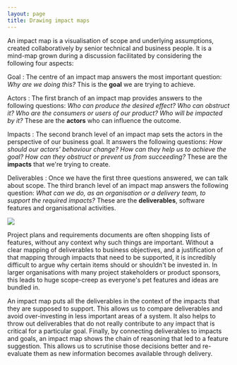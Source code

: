 ```yaml
---
layout: page
title: Drawing impact maps
---
```


An impact map is a visualisation of  scope and underlying assumptions, created collaboratively by senior technical and business people. It is a mind-map grown during a discussion facilitated by considering the following four aspects:

Goal
: The centre of an impact map answers the most important question: _Why are we doing this?_ This is the __goal__ we are trying to achieve.

Actors
: The first branch of an impact map provides answers to the following questions: _Who can produce the desired effect? Who can obstruct it? Who are the consumers or users of our product? Who will be impacted by it?_ These are the __actors__ who can influence the outcome.

Impacts
: The second branch level of an impact map sets the actors in the perspective of our business goal. It answers the following questions: _How should our actors' behaviour change? How can they help us to achieve the goal? How can they obstruct or prevent us from succeeding?_ These are the __impacts__ that we're trying to create.

Deliverables
: Once we have the first three questions answered, we can talk about scope. The third branch level of an impact map answers the following question: _What can we do, as an organisation or a delivery team, to support the required impacts?_ These are the __deliverables__, software features and organisational activities.
        
![](/assets/im_template.png)

Project plans and requirements documents are often shopping lists of features, without any context why such things are important. Without a clear mapping of deliverables to business objectives, and a justification of that mapping through impacts that need to be supported, it is incredibly difficult to argue why certain items should or shouldn't be invested in. In larger organisations with many project stakeholders or product sponsors, this leads to huge scope-creep as everyone's pet features and ideas are bundled in.
      
An impact map puts all the deliverables in the context of the impacts that they are supposed to support. This allows us to compare deliverables and avoid over-investing in less important areas of a system. It also helps to throw out deliverables that do not really contribute to any impact that is critical for a particular goal. Finally, by connecting deliverables to impacts and goals, an impact map shows the chain of reasoning that led to a feature suggestion. This allows us to scrutinise those decisions better and re-evaluate them as new information becomes available through delivery.


